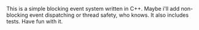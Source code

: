 This is a simple blocking event system written in C++. Maybe i'll add non-blocking event dispatching or thread safety, who knows. It also includes tests. Have fun with it.
